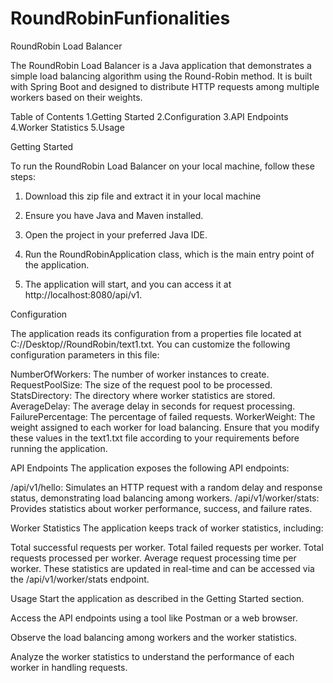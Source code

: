 # RoundRobinFunfionalities
RoundRobin Load Balancer

The RoundRobin Load Balancer is a Java application that demonstrates a simple load balancing algorithm using the Round-Robin method. It is built with Spring Boot and designed to distribute HTTP requests among multiple workers based on their weights.

Table of Contents
1.Getting Started
2.Configuration
3.API Endpoints
4.Worker Statistics
5.Usage

Getting Started

To run the RoundRobin Load Balancer on your local machine, follow these steps:

1. Download this zip file and extract it in your local machine
2. Ensure you have Java and Maven installed.

3. Open the project in your preferred Java IDE.

3. Run the RoundRobinApplication class, which is the main entry point of the application.

4. The application will start, and you can access it at http://localhost:8080/api/v1.

Configuration

The application reads its configuration from a properties file located at C://Desktop//RoundRobin/text1.txt. You can customize the following configuration parameters in this file:

NumberOfWorkers: The number of worker instances to create.
RequestPoolSize: The size of the request pool to be processed.
StatsDirectory: The directory where worker statistics are stored.
AverageDelay: The average delay in seconds for request processing.
FailurePercentage: The percentage of failed requests.
WorkerWeight: The weight assigned to each worker for load balancing.
Ensure that you modify these values in the text1.txt file according to your requirements before running the application.

API Endpoints
The application exposes the following API endpoints:

/api/v1/hello: Simulates an HTTP request with a random delay and response status, demonstrating load balancing among workers.
/api/v1/worker/stats: Provides statistics about worker performance, success, and failure rates.

Worker Statistics
The application keeps track of worker statistics, including:

Total successful requests per worker.
Total failed requests per worker.
Total requests processed per worker.
Average request processing time per worker.
These statistics are updated in real-time and can be accessed via the /api/v1/worker/stats endpoint.

Usage
Start the application as described in the Getting Started section.

Access the API endpoints using a tool like Postman or a web browser.

Observe the load balancing among workers and the worker statistics.

Analyze the worker statistics to understand the performance of each worker in handling requests.
